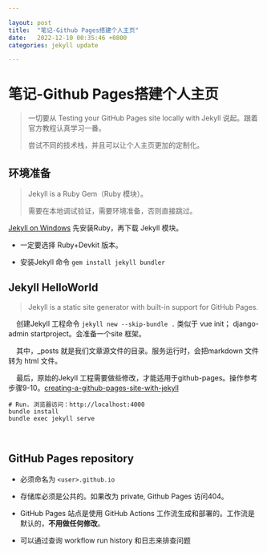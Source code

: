 ```yaml
---

layout: post
title:  "笔记-Github Pages搭建个人主页"
date:   2022-12-10 00:35:46 +0800
categories: jekyll update

---
```


# 笔记-Github Pages搭建个人主页

> 一切要从 Testing your GitHub Pages site locally with Jekyll 说起。跟着官方教程认真学习一番。
> 
> 尝试不同的技术栈，并且可以让个人主页更加的定制化。

## 环境准备

> Jekyll is a Ruby Gem（Ruby 模块）。
> 
> 需要在本地调试验证，需要环境准备，否则直接跳过。

[Jekyll on Windows](https://jekyllrb.com/docs/installation/windows/) 先安装Ruby，再下载 Jekyll 模块。

- 一定要选择 Ruby+Devkit 版本。

- 安装Jekyll 命令 `gem install jekyll bundler`

## Jekyll HelloWorld

> Jekyll is a static site generator with built-in support for GitHub Pages.

    创建Jekyll 工程命令 `jekyll new --skip-bundle .` 类似于 vue init； django-admin startproject。会准备一个site 框架。

    其中，_posts 就是我们文章源文件的目录。服务运行时，会把markdown 文件转为 html 文件。

    最后，原始的Jekyll 工程需要做些修改，才能适用于github-pages。操作参考步骤9-10。[creating-a-github-pages-site-with-jekyll](https://docs.github.com/cn/pages/setting-up-a-github-pages-site-with-jekyll/creating-a-github-pages-site-with-jekyll)

```shell
# Run. 浏览器访问：http://localhost:4000
bundle install
bundle exec jekyll serve
```

    

## GitHub Pages repository

- 必须命名为 `<user>.github.io`

- 存储库必须是公共的。如果改为 private,  Github Pages 访问404。

- GitHub Pages 站点是使用 GitHub Actions 工作流生成和部署的。工作流是默认的，**不用做任何修改**。

- 可以通过查询 workflow run history 和日志来排查问题
